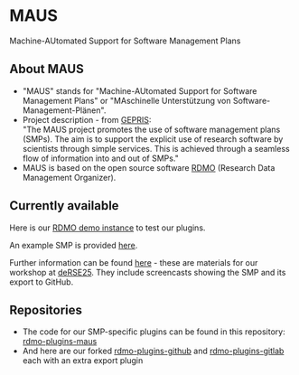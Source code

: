 # MAUS
Machine-AUtomated Support for Software Management Plans


## About MAUS

* "MAUS" stands for "Machine-AUtomated Support for Software Management Plans" or "MAschinelle Unterstützung von Software-Management-Plänen".
* Project description - from [GEPRIS](https://gepris.dfg.de/gepris/projekt/543616919): <br />
  "The MAUS project promotes the use of software management plans (SMPs). The aim is to support the explicit use of research software by scientists through simple services. This is achieved through a seamless flow of information into and out of SMPs."
* MAUS is based on the open source software [RDMO](https://rdmorganiser.github.io/) (Research Data Management Organizer).


## Currently available

Here is our [RDMO demo instance](https://demo-rdmo.mpdl.mpg.de/) to test our plugins.

An example SMP is provided [here](https://github.com/lauraBahamon/de-rse-2025-demo).

Further information can be found [here](https://doi.org/10.17617/2.3637440) - these are materials for our workshop at [deRSE25](https://events.hifis.net/event/1741/). They include screencasts showing the SMP and its export to GitHub.


## Repositories

* The code for our SMP-specific plugins can be found in this repository: [rdmo-plugins-maus](https://github.com/MPDL/rdmo-plugins-maus)
* And here are our forked [rdmo-plugins-github](https://github.com/MPDL/rdmo-plugins-github) and [rdmo-plugins-gitlab](https://github.com/MPDL/rdmo-plugins-gitlab) each with an extra export plugin 
